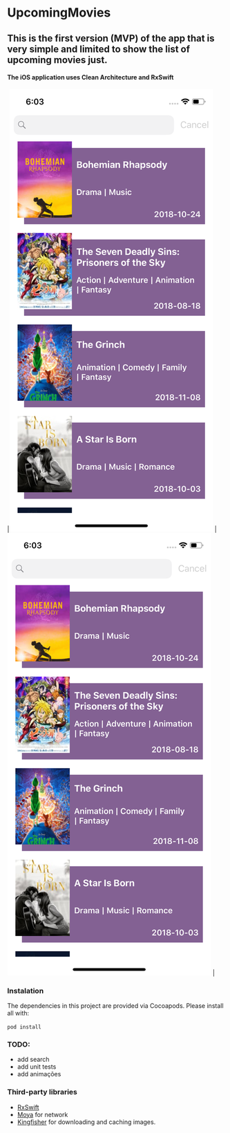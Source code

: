 # UpcomingMovies

## This is the first version (MVP) of the app that is very simple and limited to show the list of upcoming movies just.

#### The iOS application uses Clean Architecture and RxSwift

|![](Screenshots/ScreenShot1.png) | ![](Screenshots/ScreenShot1.png) | 

### Instalation

The dependencies in this project are provided via Cocoapods. Please install all with:

`
pod install
`

### TODO:

* add search 
* add unit tests
* add animações

### Third-party libraries
* [RxSwift](https://github.com/ReactiveX/RxSwift)
* [Moya](https://github.com/Moya/Moya)  for network
* [Kingfisher](https://github.com/onevcat/Kingfisher) for downloading and caching images.

